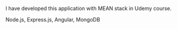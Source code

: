 I have developed this application with MEAN stack in Udemy course.

Node.js, Express.js, Angular, MongoDB
